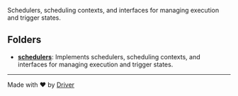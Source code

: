 <!--------------------------------------------------------------------------------->
<!-- IMPORTANT: This file is auto-generated by Driver (https://driver.ai). -------->
<!-- Manual edits may be overwritten on future commits. --------------------------->
<!--------------------------------------------------------------------------------->

Schedulers, scheduling contexts, and interfaces for managing execution and trigger states.

## Folders
- **[schedulers](schedulers/README.md)**: Implements schedulers, scheduling contexts, and interfaces for managing execution and trigger states.


---
Made with ❤️ by [Driver](https://www.driver.ai/)